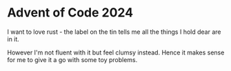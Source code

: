 # Advent of Code 2024

I want to love rust - the label on the tin tells me all the things I hold dear are in it.

However I'm not fluent with it but feel clumsy instead.
Hence it makes sense for me to give it a go with some toy problems.
